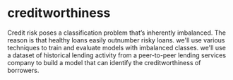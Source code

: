 # creditworthiness

Credit risk poses a classification problem that’s inherently imbalanced. The reason is that healthy loans easily outnumber risky loans. we'll use various techniques to train and evaluate models with imbalanced classes. we'll use a dataset of historical lending activity from a peer-to-peer lending services company to build a model that can identify the creditworthiness of borrowers.

